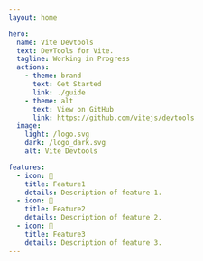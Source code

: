 ```yaml
---
layout: home

hero:
  name: Vite Devtools
  text: DevTools for Vite.
  tagline: Working in Progress
  actions:
    - theme: brand
      text: Get Started
      link: ./guide
    - theme: alt
      text: View on GitHub
      link: https://github.com/vitejs/devtools
  image:
    light: /logo.svg
    dark: /logo_dark.svg
    alt: Vite Devtools

features:
  - icon: 🚀
    title: Feature1
    details: Description of feature 1.
  - icon: 🚀
    title: Feature2
    details: Description of feature 2.
  - icon: 🚀
    title: Feature3
    details: Description of feature 3.
---
```


